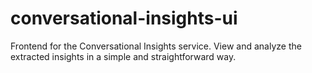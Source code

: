 # conversational-insights-ui
Frontend for the Conversational Insights service. View and analyze the extracted insights in a simple and straightforward way. 
